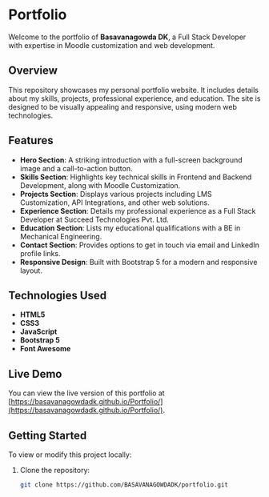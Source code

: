 # Portfolio 

Welcome to the portfolio of **Basavanagowda DK**, a Full Stack Developer with expertise in Moodle customization and web development.

## Overview

This repository showcases my personal portfolio website. It includes details about my skills, projects, professional experience, and education. The site is designed to be visually appealing and responsive, using modern web technologies.

## Features

- **Hero Section**: A striking introduction with a full-screen background image and a call-to-action button.
- **Skills Section**: Highlights key technical skills in Frontend and Backend Development, along with Moodle Customization.
- **Projects Section**: Displays various projects including LMS Customization, API Integrations, and other web solutions.
- **Experience Section**: Details my professional experience as a Full Stack Developer at Succeed Technologies Pvt. Ltd.
- **Education Section**: Lists my educational qualifications with a BE in Mechanical Engineering.
- **Contact Section**: Provides options to get in touch via email and LinkedIn profile links.
- **Responsive Design**: Built with Bootstrap 5 for a modern and responsive layout.

## Technologies Used

- **HTML5**
- **CSS3**
- **JavaScript**
- **Bootstrap 5**
- **Font Awesome**

## Live Demo

You can view the live version of this portfolio at [https://basavanagowdadk.github.io/Portfolio/](https://basavanagowdadk.github.io/Portfolio/).

## Getting Started

To view or modify this project locally:

1. Clone the repository:
   ```bash
   git clone https://github.com/BASAVANAGOWDADK/portfolio.git

